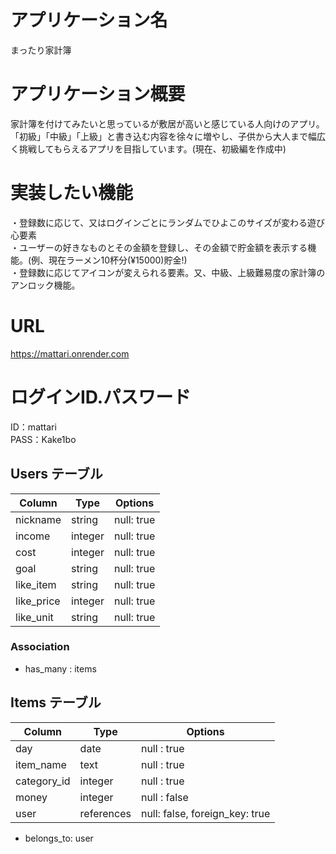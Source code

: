 # アプリケーション名
まったり家計簿
# アプリケーション概要
家計簿を付けてみたいと思っているが敷居が高いと感じている人向けのアプリ。「初級」「中級」「上級」と書き込む内容を徐々に増やし、子供から大人まで幅広く挑戦してもらえるアプリを目指しています。(現在、初級編を作成中)
# 実装したい機能
・登録数に応じて、又はログインごとにランダムでひよこのサイズが変わる遊び心要素<br>
・ユーザーの好きなものとその金額を登録し、その金額で貯金額を表示する機能。(例、現在ラーメン10杯分(¥15000)貯金!)<br>
・登録数に応じてアイコンが変えられる要素。又、中級、上級難易度の家計簿のアンロック機能。
# URL
https://mattari.onrender.com
# ログインID.パスワード
ID：mattari
<br>PASS：Kake1bo

## Users テーブル
| Column             | Type    | Options     |
| ------------------ | ------- | ----------- |
| nickname           | string  | null: true  |
| income             | integer | null: true  |
| cost               | integer | null: true  |
| goal               | string  | null: true  |
| like_item          | string  | null: true  |
| like_price         | integer | null: true  |
| like_unit          | string  | null: true  |
### Association
- has_many : items


## Items テーブル
|Column                     |Type             |Options                          |
|---------------------------|-----------------|---------------------------------|
|day                        |date             |null : true                      |
|item_name                  |text             |null : true                      |
|category_id                |integer          |null : true                      |
|money                      |integer          |null : false                     |
|user                       |references       |null: false, foreign_key: true   |
- belongs_to: user
